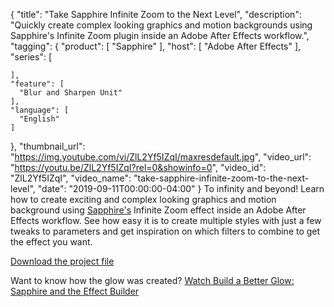{
  "title": "Take Sapphire Infinite Zoom to the Next Level",
  "description": "Quickly create complex looking graphics and motion backgrounds using Sapphire's Infinite Zoom plugin inside an Adobe After Effects workflow.",
  "tagging": {
    "product": [
      "Sapphire"
    ],
    "host": [
      "Adobe After Effects"
    ],
    "series": [

    ],
    "feature": [
      "Blur and Sharpen Unit"
    ],
    "language": [
      "English"
    ]
  },
  "thumbnail_url": "https://img.youtube.com/vi/ZlL2Yf5IZqI/maxresdefault.jpg",
  "video_url": "https://youtu.be/ZlL2Yf5IZqI?rel=0&showinfo=0",
  "video_id": "ZlL2Yf5IZqI",
  "video_name": "take-sapphire-infinite-zoom-to-the-next-level",
  "date": "2019-09-11T00:00:00-04:00"
}
To infinity and beyond! Learn how to create exciting and complex looking graphics and motion background using [Sapphire's](https://borisfx.com/products/sapphire/ "Boris FX Sapphire") Infinite Zoom effect inside an Adobe After Effects workflow. See how easy it is to create multiple styles with just a few tweaks to parameters and get inspiration on which filters to combine to get the effect you want.

<a href="https://cdn.borisfx.com/borisfx/download_files/boris-fx-sapphire-do-more-with-infinite-zoom.zip" target="_blank">Download the project file</a>

Want to know how the glow was created? [Watch Build a Better Glow: Sapphire and the Effect Builder](https://borisfx.com/videos/build-a-bigger-beautiful-glow-sapphire-and-the-effect-builder/ "Boris FX Sapphire: Build a Better Glow")
